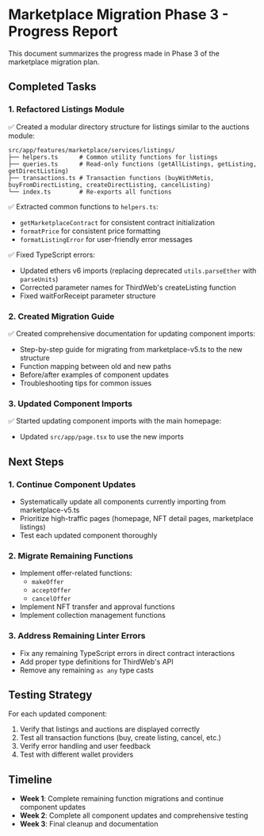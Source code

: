 # Marketplace Migration Phase 3 - Progress Report

This document summarizes the progress made in Phase 3 of the marketplace migration plan.

## Completed Tasks

### 1. Refactored Listings Module

✅ Created a modular directory structure for listings similar to the auctions module:

```
src/app/features/marketplace/services/listings/
├── helpers.ts      # Common utility functions for listings
├── queries.ts      # Read-only functions (getAllListings, getListing, getDirectListing)
├── transactions.ts # Transaction functions (buyWithMetis, buyFromDirectListing, createDirectListing, cancelListing)
└── index.ts        # Re-exports all functions
```

✅ Extracted common functions to `helpers.ts`:
- `getMarketplaceContract` for consistent contract initialization
- `formatPrice` for consistent price formatting
- `formatListingError` for user-friendly error messages

✅ Fixed TypeScript errors:
- Updated ethers v6 imports (replacing deprecated `utils.parseEther` with `parseUnits`)
- Corrected parameter names for ThirdWeb's createListing function
- Fixed waitForReceipt parameter structure

### 2. Created Migration Guide

✅ Created comprehensive documentation for updating component imports:
- Step-by-step guide for migrating from marketplace-v5.ts to the new structure
- Function mapping between old and new paths
- Before/after examples of component updates
- Troubleshooting tips for common issues

### 3. Updated Component Imports

✅ Started updating component imports with the main homepage:
- Updated `src/app/page.tsx` to use the new imports

## Next Steps

### 1. Continue Component Updates

- Systematically update all components currently importing from marketplace-v5.ts
- Prioritize high-traffic pages (homepage, NFT detail pages, marketplace listings)
- Test each updated component thoroughly

### 2. Migrate Remaining Functions

- Implement offer-related functions:
  - `makeOffer`
  - `acceptOffer`
  - `cancelOffer`
- Implement NFT transfer and approval functions
- Implement collection management functions

### 3. Address Remaining Linter Errors

- Fix any remaining TypeScript errors in direct contract interactions
- Add proper type definitions for ThirdWeb's API
- Remove any remaining `as any` type casts

## Testing Strategy

For each updated component:
1. Verify that listings and auctions are displayed correctly
2. Test all transaction functions (buy, create listing, cancel, etc.)
3. Verify error handling and user feedback
4. Test with different wallet providers

## Timeline

- **Week 1**: Complete remaining function migrations and continue component updates
- **Week 2**: Complete all component updates and comprehensive testing
- **Week 3**: Final cleanup and documentation 